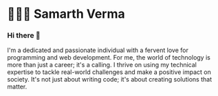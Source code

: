 # 👨🏻‍💻 Samarth Verma
### Hi there 👋
I'm a dedicated and passionate individual with a fervent love for programming and web development. For me, the world of technology is more than just a career; it's a calling. I thrive on using my technical expertise to tackle real-world challenges and make a positive impact on society. It's not just about writing code; it's about creating solutions that matter. 
<!--
**VermaSamarth/VermaSamarth** is a ✨ _special_ ✨ repository because its `README.md` (this file) appears on your GitHub profile.

Here are some ideas to get you started:

- 🔭 I’m currently working on ...
- 🌱 I’m currently learning ...
- 👯 I’m looking to collaborate on ...
- 🤔 I’m looking for help with ...
- 💬 Ask me about ...
- 📫 How to reach me: ...
- 😄 Pronouns: ...
- ⚡ Fun fact: ...
-->
